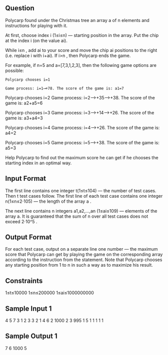## Question

Polycarp found under the Christmas tree an array a of n elements and instructions 
for playing with it.

At first, choose index i  (1≤i≤n) — starting position in the array. Put the chip at the 
index i (on the value ai).

While i≤n , add ai to your score and move the chip ai positions to the right (i.e. replace i with i+ai). If i>n , then Polycarp ends the game. 

For example, if n=5 and a=[7,3,1,2,3], then the following game options are possible:

    Polycarp chooses i=1

    Game process: i=1⟶+78. The score of the game is: a1=7

Polycarp chooses i=2
    Game process: i=2⟶+35⟶+38. The score of the game is: a2+a5=6

Polycarp chooses i=3
    Game process: i=3⟶+14⟶+26. The score of the game is: a3+a4=3

Polycarp chooses i=4
    Game process: i=4⟶+26. The score of the game is: a4=2

Polycarp chooses i=5
    Game process: i=5⟶+38. The score of the game is: a5=3

     

Help Polycarp to find out the maximum score he can get if he chooses the starting index in an optimal way.


## Input Format
The first line contains one integer t(1≤t≤104) — the number of test cases. 
Then t test cases follow.  The first line of each test case contains one integer
 n(1≤n≤2⋅105) — the length of the array a .

The next line contains n integers a1,a2,…,an (1≤ai≤109) — elements of the array a.
It is guaranteed that the sum of n over all test cases does not exceed 2⋅10^5 .


## Output Format
For each test case, output on a separate line one number — the maximum score that Polycarp can get by playing the game on the corresponding array according to the instruction from the statement. Note that Polycarp chooses any starting position from 1
to n in such a way as to maximize his result.

## Constraints
1≤t≤10000
1≤n≤200000
1≤ai≤1000000000


## Sample Input 1
4
5
7 3 1 2 3
3
2 1 4
6
2 1000 2 3 995 1
5
1 1 1 1 1


## Sample Output 1
7
6
1000
5
